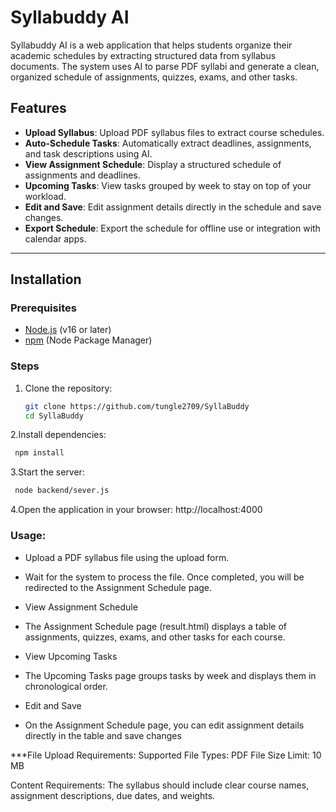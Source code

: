 # Syllabuddy AI

Syllabuddy AI is a web application that helps students organize their academic schedules by extracting structured data from syllabus documents. The system uses AI to parse PDF syllabi and generate a clean, organized schedule of assignments, quizzes, exams, and other tasks.


## Features

- **Upload Syllabus**: Upload PDF syllabus files to extract course schedules.
- **Auto-Schedule Tasks**: Automatically extract deadlines, assignments, and task descriptions using AI.
- **View Assignment Schedule**: Display a structured schedule of assignments and deadlines.
- **Upcoming Tasks**: View tasks grouped by week to stay on top of your workload.
- **Edit and Save**: Edit assignment details directly in the schedule and save changes.
- **Export Schedule**: Export the schedule for offline use or integration with calendar apps.


---

## Installation

### Prerequisites
- [Node.js](https://nodejs.org/) (v16 or later)
- [npm](https://www.npmjs.com/) (Node Package Manager)

### Steps
1. Clone the repository:
   ```bash
   git clone https://github.com/tungle2709/SyllaBuddy
   cd SyllaBuddy

2.Install dependencies:
 ```bash
  npm install
```

3.Start the server:
 ```bash
  node backend/sever.js
```

4.Open the application in your browser:
  http://localhost:4000


### Usage:

-   Upload a PDF syllabus file using the upload form.

-   Wait for the system to process the file. Once completed, you will be redirected to the Assignment Schedule page.

-   View Assignment Schedule

-   The Assignment Schedule page (result.html) displays a table of assignments, quizzes, exams, and other tasks for each course.

-   View Upcoming Tasks

-   The Upcoming Tasks page groups tasks by week and displays them in chronological order.

-   Edit and Save

-   On the Assignment Schedule page, you can edit assignment details directly in the table and save changes

***File Upload Requirements:
Supported File Types: PDF
File Size Limit: 10 MB

Content Requirements: The syllabus should include clear course names, assignment descriptions, due dates, and weights.


